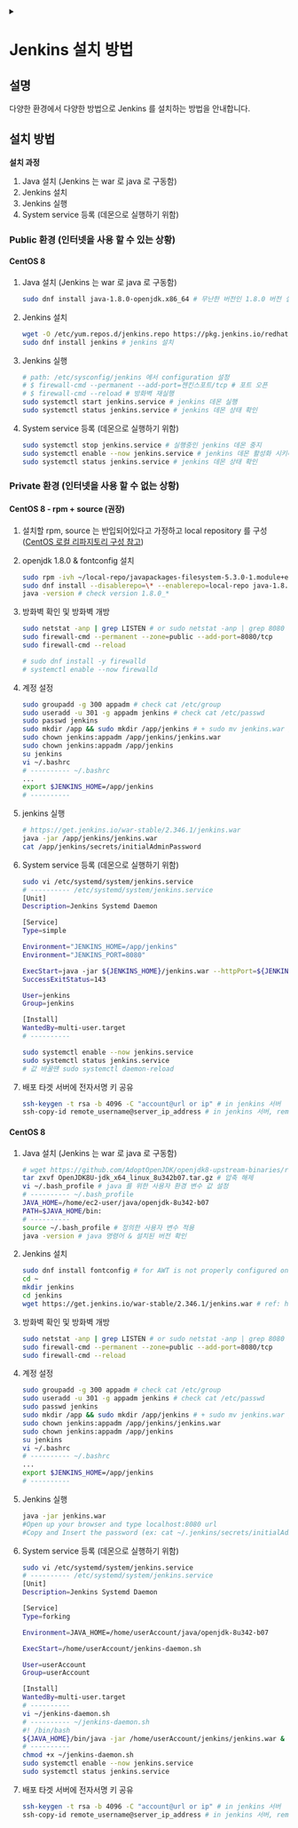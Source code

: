 <link rel="stylesheet" type="text/css" href="/css/header.css">
<link rel="stylesheet" type="text/css" href="/css/bootstrap/5.3.0-alpha1/bootstrap.css">
<div class="sticky-top bg-white pt-1 pb-2" id="header-div-max"></div>
<details id="display-none"><summary></summary>
  <script src="/js/header.js" defer="defer"></script>
</details>

# Jenkins 설치 방법
## 설명
다양한 환경에서 다양한 방법으로 Jenkins 를 설치하는 방법을 안내합니다.

## 설치 방법
**설치 과정**
1. Java 설치 (Jenkins 는 war 로 java 로 구동함)
2. Jenkins 설치
3. Jenkins 실행
4. System service 등록 (데몬으로 실행하기 위함)

### Public 환경 (인터넷을 사용 할 수 있는 상황)
#### CentOS 8
1. Java 설치 (Jenkins 는 war 로 java 로 구동함)
    ```bash
    sudo dnf install java-1.8.0-openjdk.x86_64 # 무난한 버전인 1.8.0 버전 설치
    ```
2. Jenkins 설치
    ```bash
    wget -O /etc/yum.repos.d/jenkins.repo https://pkg.jenkins.io/redhat-stable/jenkins.repo # https://pkg.jenkins.io/redhat-stable/jenkins.repo 경로의 파일을 다운로드 받아 /etc/yum.repos.d/jenkins.repo 경로에 파일을 다운로드 받음
    sudo dnf install jenkins # jenkins 설치
    ```
3. Jenkins 실행
    ```bash
    # path: /etc/sysconfig/jenkins 에서 configuration 설정
    # $ firewall-cmd --permanent --add-port=젠킨스포트/tcp # 포트 오픈
    # $ firewall-cmd --reload # 방화벽 재실행
    sudo systemctl start jenkins.service # jenkins 데몬 실행
    sudo systemctl status jenkins.service # jenkins 데몬 상태 확인
    ```
4. System service 등록 (데몬으로 실행하기 위함)
    ```bash
    sudo systemctl stop jenkins.service # 실행중인 jenkins 데몬 중지
    sudo systemctl enable --now jenkins.service # jenkins 데몬 활성화 시키며 실행
    sudo systemctl status jenkins.service # jenkins 데몬 상태 확인
    ```

### Private 환경 (인터넷을 사용 할 수 없는 상황)
#### CentOS 8 - rpm + source (권장)
1. 설치할 rpm, source 는 반입되어있다고 가정하고 local repository 를 구성 ([CentOS 로컬 리파지토리 구성 참고](/operating_systems/centos/configuration/local_repository/ "https://max-jayee.github.io/operating_systems/centos/configuration/local_repository"))

2. openjdk 1.8.0 & fontconfig 설치
    ```bash
    sudo rpm -ivh ~/local-repo/javapackages-filesystem-5.3.0-1.module+el8+2447+6f56d9a6.noarch.rpm # javapackages-filesystem 은 수동 설치 - No available modula metadata for modular package 에러 발생하기 때문
    sudo dnf install --disablerepo=\* --enablerepo=local-repo java-1.8.0-openjdk-devel.x86_64
    java -version # check version 1.8.0_*
    ```

3. 방화벽 확인 및 방화벽 개방
    ```bash
    sudo netstat -anp | grep LISTEN # or sudo netstat -anp | grep 8080
    sudo firewall-cmd --permanent --zone=public --add-port=8080/tcp
    sudo firewall-cmd --reload

    # sudo dnf install -y firewalld
    # systemctl enable --now firewalld
    ```

4. 계정 설정
    ```bash
    sudo groupadd -g 300 appadm # check cat /etc/group
    sudo useradd -u 301 -g appadm jenkins # check cat /etc/passwd
    sudo passwd jenkins
    sudo mkdir /app && sudo mkdir /app/jenkins # + sudo mv jenkins.war /app/jenkins/
    sudo chown jenkins:appadm /app/jenkins/jenkins.war
    sudo chown jenkins:appadm /app/jenkins
    su jenkins
    vi ~/.bashrc
    # ---------- ~/.bashrc
    ...
    export $JENKINS_HOME=/app/jenkins
    # ----------
    ```

5. jenkins 실행
    ```bash
    # https://get.jenkins.io/war-stable/2.346.1/jenkins.war
    java -jar /app/jenkins/jenkins.war
    cat /app/jenkins/secrets/initialAdminPassword
    ```

6. System service 등록 (데몬으로 실행하기 위함)
    ```bash
    sudo vi /etc/systemd/system/jenkins.service
    # ---------- /etc/systemd/system/jenkins.service
    [Unit]
    Description=Jenkins Systemd Daemon

    [Service]
    Type=simple

    Environment="JENKINS_HOME=/app/jenkins"
    Environment="JENKINS_PORT=8080"

    ExecStart=java -jar ${JENKINS_HOME}/jenkins.war --httpPort=${JENKINS_PORT}
    SuccessExitStatus=143 

    User=jenkins
    Group=jenkins

    [Install]
    WantedBy=multi-user.target
    # ----------

    sudo systemctl enable --now jenkins.service
    sudo systemctl status jenkins.service
    # 값 바꿀땐 sudo systemctl daemon-reload
    ```

7. 배포 타겟 서버에 전자서명 키 공유
    ```bash
    ssh-keygen -t rsa -b 4096 -C "account@url or ip" # in jenkins 서버
    ssh-copy-id remote_username@server_ip_address # in jenkins 서버, remote = 타겟 서버
    ```

#### CentOS 8
1. Java 설치 (Jenkins 는 war 로 java 로 구동함)
    ```bash
    # wget https://github.com/AdoptOpenJDK/openjdk8-upstream-binaries/releases/download/jdk8u342-b07/OpenJDK8U-jdk_x64_linux_8u342b07.tar.gz # 외부에서 받아서 폐쇄망으로 반입과 동일한 과정을 수행
    tar zxvf OpenJDK8U-jdk_x64_linux_8u342b07.tar.gz # 압축 해제
    vi ~/.bash_profile # java 를 위한 사용자 환경 변수 값 설정
    # ---------- ~/.bash_profile
    JAVA_HOME=/home/ec2-user/java/openjdk-8u342-b07
    PATH=$JAVA_HOME/bin:
    # ----------
    source ~/.bash_profile # 정의한 사용자 변수 적용
    java -version # java 명령어 & 설치된 버전 확인
    ```
2. Jenkins 설치
    ```bash
    sudo dnf install fontconfig # for AWT is not properly configured on this server. error (https://wiki.jenkins.io/display/JENKINS/Jenkins+got+java.awt.headless+problem)
    cd ~
    mkdir jenkins
    cd jenkins
    wget https://get.jenkins.io/war-stable/2.346.1/jenkins.war # ref: https://get.jenkins.io/war-stable/
    ```
3. 방화벽 확인 및 방화벽 개방
    ```bash
    sudo netstat -anp | grep LISTEN # or sudo netstat -anp | grep 8080
    sudo firewall-cmd --permanent --zone=public --add-port=8080/tcp
    sudo firewall-cmd --reload
    ```
4. 계정 설정
    ```bash
    sudo groupadd -g 300 appadm # check cat /etc/group
    sudo useradd -u 301 -g appadm jenkins # check cat /etc/passwd
    sudo passwd jenkins
    sudo mkdir /app && sudo mkdir /app/jenkins # + sudo mv jenkins.war /app/jenkins/
    sudo chown jenkins:appadm /app/jenkins/jenkins.war
    sudo chown jenkins:appadm /app/jenkins
    su jenkins
    vi ~/.bashrc
    # ---------- ~/.bashrc
    ...
    export $JENKINS_HOME=/app/jenkins
    # ----------
    ```
5. Jenkins 실행
    ```bash
    java -jar jenkins.war
    #Open up your browser and type localhost:8080 url
    #Copy and Insert the password (ex: cat ~/.jenkins/secrets/initialAdminPassword)
    ```
6. System service 등록 (데몬으로 실행하기 위함)
    ```bash
    sudo vi /etc/systemd/system/jenkins.service
    # ---------- /etc/systemd/system/jenkins.service
    [Unit]
    Description=Jenkins Systemd Daemon

    [Service]
    Type=forking

    Environment=JAVA_HOME=/home/userAccount/java/openjdk-8u342-b07

    ExecStart=/home/userAccount/jenkins-daemon.sh

    User=userAccount
    Group=userAccount

    [Install]
    WantedBy=multi-user.target
    # ----------
    vi ~/jenkins-daemon.sh
    # ---------- ~/jenkins-daemon.sh
    #! /bin/bash
    ${JAVA_HOME}/bin/java -jar /home/userAccount/jenkins/jenkins.war &
    # ----------
    chmod +x ~/jenkins-daemon.sh
    sudo systemctl enable --now jenkins.service
    sudo systemctl status jenkins.service
    ```
7. 배포 타겟 서버에 전자서명 키 공유
    ```bash
    ssh-keygen -t rsa -b 4096 -C "account@url or ip" # in jenkins 서버
    ssh-copy-id remote_username@server_ip_address # in jenkins 서버, remote = 타겟 서버
    ```